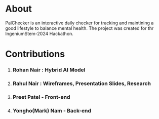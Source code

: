 # About 
PalChecker is an interactive daily checker for tracking and maintining a good lifestyle to balance mental health. The project was created for thr IngeniumStem-2024 Hackathon. 

# Contributions
  
  1) ### Rohan Nair  :  Hybrid AI Model
  2) ### Rahul Nair  :  Wireframes, Presentation Slides, Research
  3) ### Preet Patel - Front-end 
  4) ### Yongho(Mark) Nam - Back-end
